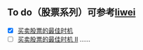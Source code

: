 
## To do（股票系列）可参考[liwei](https://leetcode-cn.com/problems/best-time-to-buy-and-sell-stock-ii/solution/tan-xin-suan-fa-by-liweiwei1419-2/)
- [x] [买卖股票的最佳时机](https://leetcode-cn.com/problems/best-time-to-buy-and-sell-stock)
- [ ] [买卖股票的最佳时机 II](https://leetcode-cn.com/problems/best-time-to-buy-and-sell-stock-ii)
......
